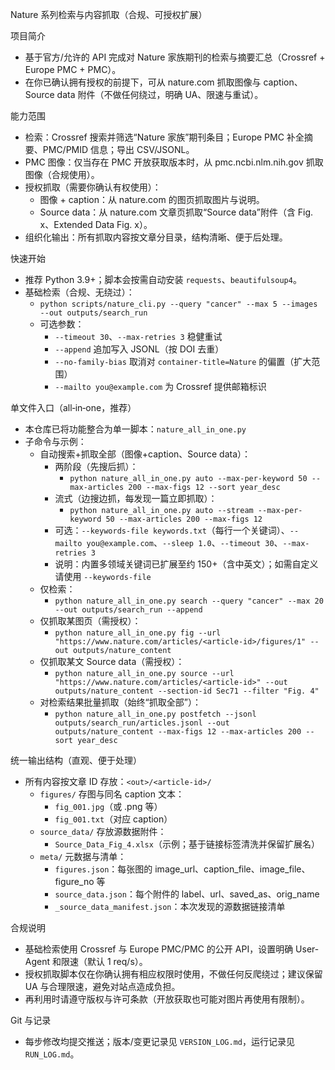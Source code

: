 Nature 系列检索与内容抓取（合规、可授权扩展）

项目简介
- 基于官方/允许的 API 完成对 Nature 家族期刊的检索与摘要汇总（Crossref + Europe PMC + PMC）。
- 在你已确认拥有授权的前提下，可从 nature.com 抓取图像与 caption、Source data 附件（不做任何绕过，明确 UA、限速与重试）。

能力范围
- 检索：Crossref 搜索并筛选“Nature 家族”期刊条目；Europe PMC 补全摘要、PMC/PMID 信息；导出 CSV/JSONL。
- PMC 图像：仅当存在 PMC 开放获取版本时，从 pmc.ncbi.nlm.nih.gov 抓取图像（合规使用）。
- 授权抓取（需要你确认有权使用）：
  - 图像 + caption：从 nature.com 的图页抓取图片与说明。
  - Source data：从 nature.com 文章页抓取“Source data”附件（含 Fig. x、Extended Data Fig. x）。
- 组织化输出：所有抓取内容按文章分目录，结构清晰、便于后处理。

快速开始
- 推荐 Python 3.9+；脚本会按需自动安装 `requests`、`beautifulsoup4`。
- 基础检索（合规、无绕过）：
  - `python scripts/nature_cli.py --query "cancer" --max 5 --images --out outputs/search_run`
  - 可选参数：
    - `--timeout 30`、`--max-retries 3` 稳健重试
    - `--append` 追加写入 JSONL（按 DOI 去重）
    - `--no-family-bias` 取消对 `container-title=Nature` 的偏置（扩大范围）
    - `--mailto you@example.com` 为 Crossref 提供邮箱标识

单文件入口（all‑in‑one，推荐）
- 本仓库已将功能整合为单一脚本：`nature_all_in_one.py`
- 子命令与示例：
  - 自动搜索+抓取全部（图像+caption、Source data）：
    - 两阶段（先搜后抓）：
      - `python nature_all_in_one.py auto --max-per-keyword 50 --max-articles 200 --max-figs 12 --sort year_desc`
    - 流式（边搜边抓，每发现一篇立即抓取）：
      - `python nature_all_in_one.py auto --stream --max-per-keyword 50 --max-articles 200 --max-figs 12`
    - 可选：`--keywords-file keywords.txt`（每行一个关键词）、`--mailto you@example.com`、`--sleep 1.0`、`--timeout 30`、`--max-retries 3`
    - 说明：内置多领域关键词已扩展至约 150+（含中英文）；如需自定义请使用 `--keywords-file`
  - 仅检索：
    - `python nature_all_in_one.py search --query "cancer" --max 20 --out outputs/search_run --append`
  - 仅抓取某图页（需授权）：
    - `python nature_all_in_one.py fig --url "https://www.nature.com/articles/<article-id>/figures/1" --out outputs/nature_content`
  - 仅抓取某文 Source data（需授权）：
    - `python nature_all_in_one.py source --url "https://www.nature.com/articles/<article-id>" --out outputs/nature_content --section-id Sec71 --filter "Fig. 4"`
  - 对检索结果批量抓取（始终“抓取全部”）：
    - `python nature_all_in_one.py postfetch --jsonl outputs/search_run/articles.jsonl --out outputs/nature_content --max-figs 12 --max-articles 200 --sort year_desc`

统一输出结构（直观、便于处理）
- 所有内容按文章 ID 存放：`<out>/<article-id>/`
  - `figures/` 存图与同名 caption 文本：
    - `fig_001.jpg`（或 .png 等）
    - `fig_001.txt`（对应 caption）
  - `source_data/` 存放源数据附件：
    - `Source_Data_Fig_4.xlsx`（示例；基于链接标签清洗并保留扩展名）
  - `meta/` 元数据与清单：
    - `figures.json`：每张图的 image_url、caption_file、image_file、figure_no 等
    - `source_data.json`：每个附件的 label、url、saved_as、orig_name
    - `_source_data_manifest.json`：本次发现的源数据链接清单

合规说明
- 基础检索使用 Crossref 与 Europe PMC/PMC 的公开 API，设置明确 User-Agent 和限速（默认 1 req/s）。
- 授权抓取脚本仅在你确认拥有相应权限时使用，不做任何反爬绕过；建议保留 UA 与合理限速，避免对站点造成负担。
- 再利用时请遵守版权与许可条款（开放获取也可能对图片再使用有限制）。

Git 与记录
- 每步修改均提交推送；版本/变更记录见 `VERSION_LOG.md`，运行记录见 `RUN_LOG.md`。
